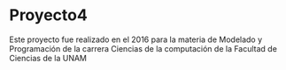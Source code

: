 # Proyecto4

Este proyecto fue realizado en el 2016 para la materia de Modelado y Programación de la carrera Ciencias de la computación de la Facultad de Ciencias de la UNAM

